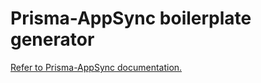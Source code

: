# Prisma-AppSync boilerplate generator

[Refer to Prisma-AppSync documentation.](https://prisma-appsync.vercel.app/)
